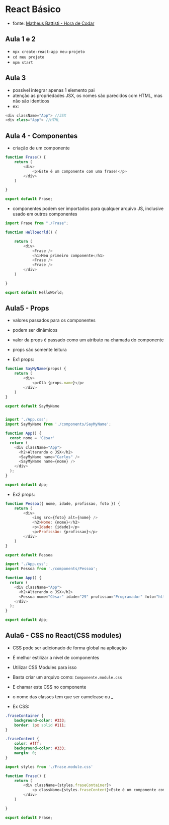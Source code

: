 # React Básico

- fonte: [Matheus Battisti - Hora de Codar](https://www.youtube.com/playlist?list=PLnDvRpP8BneyVA0SZ2okm-QBojomniQVO)


## Aula 1 e 2

- `npx create-react-app meu-projeto`
- `cd meu projeto`
- `npm start`


## Aula 3

- possível integrar apenas 1 elemento pai
- atenção as propriedades JSX, os nomes são parecidos com HTML, mas não são identicos
- ex:
```javascript
<div className="App"> //JSX
<div class="App"> //HTML
```


## Aula 4 - Componentes
- criação de um componente
```javascript
function Frase() {
    return (
        <div>
            <p>Este é um componente com uma frase!</p>
        </div>
    )

}

export default Frase;
```
- componentes podem ser importados para qualquer arquivo JS, inclusive usado em outros componentes

```javascript
import Frase from "./Frase";

function HelloWorld() {

    return (
        <div>
            <Frase />
            <h1>Meu primeiro componente</h1>
            <Frase />
            <Frase />
        </div>
    )

}

export default HelloWorld;
```

## Aula5 - Props
- valores passados para os componentes
- podem ser dinâmicos
- valor da props é passado como um atributo na chamada do componente
- props são somente leitura

- Ex1 props:
```javascript
function SayMyName(props) {
    return (
        <div>
            <p>Olá {props.name}</p>
        </div>
    )
}

export default SayMyName


import './App.css';
import SayMyName from './components/SayMyName';

function App() {
  const nome = 'César'
  return (
    <div className="App">
      <h2>Alterando o JSX</h2>
      <SayMyName name="Carlos" />
      <SayMyName name={nome} />
    </div>
  );
}

export default App;
```

- Ex2 props:
```javascript
function Pessoa({ nome, idade, profissao, foto }) {
    return (
        <div>
            <img src={foto} alt={nome} />
            <h2>Nome: {nome}</h2>
            <p>Idade: {idade}</p>
            <p>Profissão: {profissao}</p>
        </div>
    )
}

export default Pessoa

import './App.css';
import Pessoa from './components/Pessoa';

function App() {
  return (
    <div className="App">
      <h2>Alterando o JSX</h2>
      <Pessoa nome="César" idade="29" profissao="Programador" foto="https://via.placeholder.com/150" carlos="15" />
    </div>
  );
}

export default App;
```

## Aula6 - CSS no React(CSS modules)
- CSS pode ser adicionado de forma global na aplicação
- É melhor estilizar a nível de componentes
- Utilizar CSS Modules para isso
- Basta criar um arquivo como: `Componente.module.css`
- E chamar este CSS no componente
- o nome das classes tem que ser camelcase ou _

- Ex CSS:
```css
.fraseContainer {
    background-color: #333;
    border: 1px solid #111;
}

.fraseContent {
    color: #fff;
    background-color: #333;
    margin: 0;
}
```

```javascript
import styles from './Frase.module.css'

function Frase() {
    return (
        <div className={styles.fraseContainer}>
            <p className={styles.fraseContent}>Este é um componente com uma frase!</p>
        </div>
    )

}

export default Frase;
```